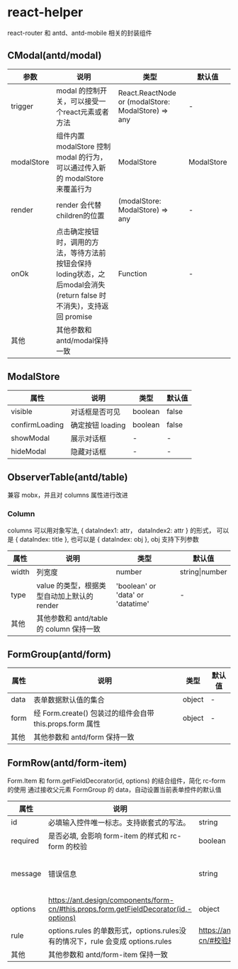 # react-helper
react-router 和 antd、antd-mobile 相关的封装组件

## CModal(antd/modal)
|参数|说明|类型|默认值|
|---|----|----|------|
|trigger|modal 的控制开关，可以接受一个react元素或者方法|React.ReactNode or (modalStore: ModalStore) => any|-|
|modalStore|组件内置 modalStore 控制 modal 的行为，可以通过传入新的 modalStore 来覆盖行为|ModalStore|ModalStore|
|render|render 会代替 children的位置|(modalStore: ModalStore) => any|-|
|onOk|点击确定按钮时，调用的方法，等待方法前按钮会保持loding状态，之后modal会消失(return false 时不消失)，支持返回 promise|Function|-|
|其他|其他参数和antd/modal保持一致|


## ModalStore
|属性|说明|类型|默认值|
|---|----|----|------|
|visible|对话框是否可见|boolean|false|
|confirmLoading|确定按钮 loading|boolean|false|
|showModal|展示对话框|-|-|
|hideModal|隐藏对话框|-|-|


## ObserverTable(antd/table)
兼容 mobx，并且对 columns 属性进行改进

### Column
columns 可以用对象写法, { dataIndex1: attr， dataIndex2: attr } 的形式，
可以是 { dataIndex: title }, 也可以是 { dataIndex: obj },
obj 支持下列参数

|属性|说明|类型|默认值|
|---|----|----|------|
|width|列宽度|number|string\|number|100|
|type|value 的类型，根据类型自动加上默认的 render|'boolean' or 'data' or 'datatime'|-|
|其他|其他参数和 antd/table 的 column 保持一致|


## FormGroup(antd/form)
|属性|说明|类型|默认值|
|---|----|----|------|
|data|表单数据默认值的集合|object|-|
|form|经 Form.create() 包装过的组件会自带 this.props.form 属性|object|-|
|其他|其他参数和 antd/form 保持一致|

## FormRow(antd/form-item)
Form.Item 和 form.getFieldDecorator(id, options) 的结合组件，简化 rc-form 的使用
通过接收父元素 FormGroup 的 data，自动设置当前表单控件的默认值

|属性|说明|类型|默认值|
|---|----|----|------|
|id|必填输入控件唯一标志。支持嵌套式的写法。|string|-|
|required|是否必填, 会影响 form-item 的样式和 rc-form 的校验|boolean|true|
|message|错误信息|string|有 label 的情况下为 `无效的${label}`|
|options|https://ant.design/components/form-cn/#this.props.form.getFieldDecorator(id,-options)|object|-|
|rule|options.rules 的单数形式，options.rules没有的情况下，rule 会变成 options.rules|https://ant.design/components/form-cn/#校验规则|-|
|其他|其他参数和 antd/form-item 保持一致|
